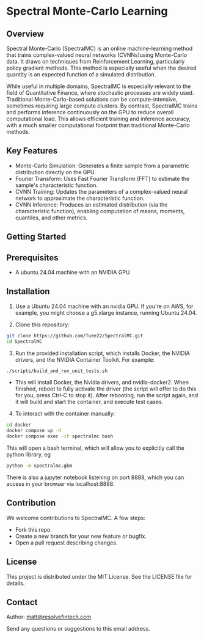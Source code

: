 # Spectral Monte-Carlo Learning

## Overview

Spectral Monte-Carlo (SpectralMC) is an online machine-learning method that trains complex-valued neural networks (CVNNs)using Monte-Carlo data. It draws on techniques from Reinforcement Learning, particularly policy gradient methods. This method is especially useful when the desired quantity is an expected function of a simulated distribution.

While useful in multiple domains, SpectralMC is especially relevant to the field of Quantitative Finance, where stochastic processes are widely used. Traditional Monte-Carlo-based solutions can be compute-intensive, sometimes requiring large compute clusters. By contrast, SpectralMC trains and performs inference continuously on the GPU to reduce overall computational load. This allows efficient training and inference accuracy, with a much smaller computational footprint than traditional Monte-Carlo methods.

## Key Features

- Monte-Carlo Simulation: Generates a finite sample from a parametric distribution directly on the GPU.
- Fourier Transform: Uses Fast Fourier Transform (FFT) to estimate the sample's characteristic function.
- CVNN Training: Updates the parameters of a complex-valued neural network to approximate the characteristic function.
- CVNN Inference: Produces an estimated distribution (via the characteristic function), enabling computation of means, moments, quantiles, and other metrics.

## Getting Started

## Prerequisites

- A ubuntu 24.04 machine with an NVIDIA GPU


## Installation

1. Use a Ubuntu 24.04 machine with an nvidia GPU. If you're on AWS, for example, you might choose a g5.xlarge instance, running Ubuntu 24.04.

2. Clone this repository:
```bash
git clone https://github.com/Tuee22/SpectralMC.git
cd SpectralMC
```

3. Run the provided installation script, which installs Docker, the NVIDIA drivers, and the NVIDIA Container Toolkit. For example:
```bash
./scripts/build_and_run_unit_tests.sh
```

- This will install Docker, the Nvidia drivers, and nvidia-docker2. When finished, reboot to fully activate the driver (the script will offer to do this for you, press Ctrl-C to stop it). After rebooting, run the script again, and it will build and start the container, and execute test cases.

4. To interact with the container manually:

```bash
cd docker
docker compose up -d
docker compose exec -it spectralmc bash
```

This will open a bash terminal, which will allow you to explicitly call the python library, eg

```bash
python -m spectralmc.gbm
```

There is also a jupyter notebook listening on port 8888, which you can access in your browser via localhost:8888.

## Contribution

We welcome contributions to SpectralMC. A few steps: 

- Fork this repo.
- Create a new branch for your new feature or bugfix.
- Open a pull request describing changes.

## License

This project is distributed under the MIT License. See the LICENSE file for details.


## Contact

Author: matt@resolvefintech.com


Send any questions or suggestions to this email address.



